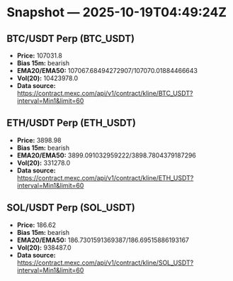 # Snapshot — 2025-10-19T04:49:24Z

## BTC/USDT Perp (BTC_USDT)
- **Price:** 107031.8
- **Bias 15m:** bearish
- **EMA20/EMA50:** 107067.68494272907/107070.01884466643
- **Vol(20):** 10423978.0
- **Data source:** https://contract.mexc.com/api/v1/contract/kline/BTC_USDT?interval=Min1&limit=60

## ETH/USDT Perp (ETH_USDT)
- **Price:** 3898.98
- **Bias 15m:** bearish
- **EMA20/EMA50:** 3899.091032959222/3898.7804379187296
- **Vol(20):** 331278.0
- **Data source:** https://contract.mexc.com/api/v1/contract/kline/ETH_USDT?interval=Min1&limit=60

## SOL/USDT Perp (SOL_USDT)
- **Price:** 186.62
- **Bias 15m:** bearish
- **EMA20/EMA50:** 186.7301591369387/186.69515886193167
- **Vol(20):** 938487.0
- **Data source:** https://contract.mexc.com/api/v1/contract/kline/SOL_USDT?interval=Min1&limit=60

